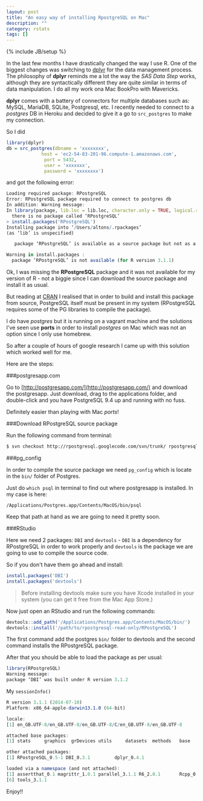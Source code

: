 ```yaml
---
layout: post
title: "An easy way of installing RpostgreSQL on Mac"
description: ""
category: rstats
tags: []
---
```

{% include JB/setup %}


In the last few months I have drastically changed the way I use R. One of the biggest changes was switching to [dplyr]() for the  data management process. The philosophy of **dplyr** reminds me a lot the way the *SAS Data Step* works, although they are syntactically different   they are quite similar in terms of data manipulation. I do all my work ona Mac BookPro with Mavericks.

**dplyr** comes with a battery of connectors for multiple databases such as: MySQL, MariaDB, SQLite, Postgresql, etc. I recently needed to connect to a *postgres* DB in Heroku and decided to give it a go to `src_postgres` to make my connection.


So I did

```r
library(dplyr)
db = src_postgres(dbname = 'xxxxxxxx',
             host = 'ec2-54-83-201-96.compute-1.amazonaws.com',
              port = 5432,
              user = 'xxxxxxx',
              password = 'xxxxxxxx')
```

and got the following error:

```r
Loading required package: RPostgreSQL
Error: RPostgreSQL package required to connect to postgres db
In addition: Warning message:
In library(package, lib.loc = lib.loc, character.only = TRUE, logical.return = TRUE,  :
  there is no package called ‘RPostgreSQL’
> install.packages('RPostgreSQL')
Installing package into ‘/Users/altons/.rpackages’
(as ‘lib’ is unspecified)

   package ‘RPostgreSQL’ is available as a source package but not as a binary

Warning in install.packages :
  package ‘RPostgreSQL’ is not available (for R version 3.1.1)
```

Ok, I was missing the **RPostgreSQL** package  and it was not available for my version of R - not a biggie since I can download the source package and install it as usual.

But reading at [CRAN](http://cran.r-project.org/web/packages/RPostgreSQL/index.html ) I realised that in order to build and install this package from source, PostgreSQL itself must be present in my system (RPostgreSQL requires some of the PG libraries to compile the package).

I do have *postgres* but it is running on a vagrant machine and the solutions I've seen use **ports** in order to install *postgres* on Mac which was not an option since I only use homebrew.

So after a couple of hours of google research I came up with this solution which worked well for me.

Here are the steps:

###postgresapp.com

Go to [http://postgresapp.com/](http://postgresapp.com/) and download the postgresapp. Just download, drag to the applications folder, and double-click and you have PostgreSQL 9.4 up and running with no fuss.

Definitely easier than playing with Mac *ports*!

###Download RPostgreSQL source package

Run the following command from terminal:

```bash
$ svn checkout http://rpostgresql.googlecode.com/svn/trunk/ rpostgresql-read-only

```

###pg_config

In order to compile the source package we need `pg_config` which is locate in the `bin/` folder of Postgres.

Just do `which psql` in terminal to find out where postgresapp is installed. In my case is here:

`/Applications/Postgres.app/Contents/MacOS/bin/psql`

Keep that path at hand as we are going to need it pretty soon.

###RStudio

Here we need 2 packages: `DBI` and `devtools` - `DBI` is a dependency for RPostgreSQL in order to work properly and `devtools` is the package we are going to use to compile the source code.

So if you don't have them go ahead and install:

```r
install.packages('DBI')
install.packages('devtools')
```

> Before installing devtools make sure you have Xcode installed in your system (you can get it free from the Mac App Store.)

Now just open an RStudio and run the following commands:


```r
devtools::add_path('/Applications/Postgres.app/Contents/MacOS/bin/')
devtools::install('/path/to/rpostgresql-read-only/RPostgreSQL')

```
 The first command add the postgres `bin/` folder to devtools and the second command installs the RPostgreSQL package.

 After that you should be able to load the package as per usual:

 ```r
 library(RPostgreSQL)
Warning message:
package ‘DBI’ was built under R version 3.1.2
```


My `sessionInfo()`

```r
R version 3.1.1 (2014-07-10)
Platform: x86_64-apple-darwin13.1.0 (64-bit)

locale:
[1] en_GB.UTF-8/en_GB.UTF-8/en_GB.UTF-8/C/en_GB.UTF-8/en_GB.UTF-8

attached base packages:
[1] stats     graphics  grDevices utils     datasets  methods   base     

other attached packages:
[1] RPostgreSQL_0.5-1 DBI_0.3.1         dplyr_0.4.1      

loaded via a namespace (and not attached):
[1] assertthat_0.1 magrittr_1.0.1 parallel_3.1.1 R6_2.0.1       Rcpp_0.11.2   
[6] tools_3.1.1   
```


Enjoy!!
